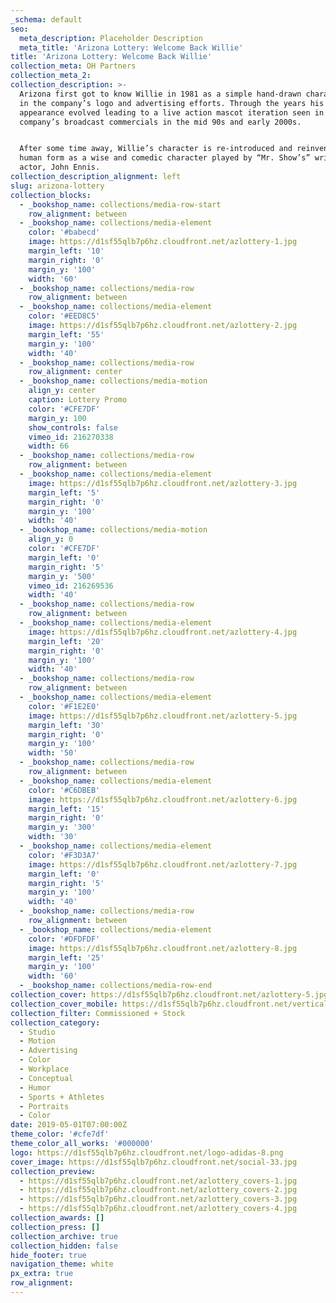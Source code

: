 ```yaml
---
_schema: default
seo:
  meta_description: Placeholder Description
  meta_title: 'Arizona Lottery: Welcome Back Willie'
title: 'Arizona Lottery: Welcome Back Willie'
collection_meta: OH Partners
collection_meta_2:
collection_description: >-
  Arizona first got to know Willie in 1981 as a simple hand-drawn character seen
  in the company’s logo and advertising efforts. Through the years his look and
  appearance evolved leading to a live action mascot iteration seen in the
  company’s broadcast commercials in the mid 90s and early 2000s.


  After some time away, Willie’s character is re-introduced and reinvented in
  human form as a wise and comedic character played by “Mr. Show’s” writer and
  actor, John Ennis.
collection_description_alignment: left
slug: arizona-lottery
collection_blocks:
  - _bookshop_name: collections/media-row-start
    row_alignment: between
  - _bookshop_name: collections/media-element
    color: '#babecd'
    image: https://d1sf55qlb7p6hz.cloudfront.net/azlottery-1.jpg
    margin_left: '10'
    margin_right: '0'
    margin_y: '100'
    width: '60'
  - _bookshop_name: collections/media-row
    row_alignment: between
  - _bookshop_name: collections/media-element
    color: '#EED8C5'
    image: https://d1sf55qlb7p6hz.cloudfront.net/azlottery-2.jpg
    margin_left: '55'
    margin_y: '100'
    width: '40'
  - _bookshop_name: collections/media-row
    row_alignment: center
  - _bookshop_name: collections/media-motion
    align_y: center
    caption: Lottery Promo
    color: '#CFE7DF'
    margin_y: 100
    show_controls: false
    vimeo_id: 216270338
    width: 66
  - _bookshop_name: collections/media-row
    row_alignment: between
  - _bookshop_name: collections/media-element
    image: https://d1sf55qlb7p6hz.cloudfront.net/azlottery-3.jpg
    margin_left: '5'
    margin_right: '0'
    margin_y: '100'
    width: '40'
  - _bookshop_name: collections/media-motion
    align_y: 0
    color: '#CFE7DF'
    margin_left: '0'
    margin_right: '5'
    margin_y: '500'
    vimeo_id: 216269536
    width: '40'
  - _bookshop_name: collections/media-row
    row_alignment: between
  - _bookshop_name: collections/media-element
    image: https://d1sf55qlb7p6hz.cloudfront.net/azlottery-4.jpg
    margin_left: '20'
    margin_right: '0'
    margin_y: '100'
    width: '40'
  - _bookshop_name: collections/media-row
    row_alignment: between
  - _bookshop_name: collections/media-element
    color: '#F1E2E0'
    image: https://d1sf55qlb7p6hz.cloudfront.net/azlottery-5.jpg
    margin_left: '30'
    margin_right: '0'
    margin_y: '100'
    width: '50'
  - _bookshop_name: collections/media-row
    row_alignment: between
  - _bookshop_name: collections/media-element
    color: '#C6DBEB'
    image: https://d1sf55qlb7p6hz.cloudfront.net/azlottery-6.jpg
    margin_left: '15'
    margin_right: '0'
    margin_y: '300'
    width: '30'
  - _bookshop_name: collections/media-element
    color: '#F3D3A7'
    image: https://d1sf55qlb7p6hz.cloudfront.net/azlottery-7.jpg
    margin_left: '0'
    margin_right: '5'
    margin_y: '100'
    width: '40'
  - _bookshop_name: collections/media-row
    row_alignment: between
  - _bookshop_name: collections/media-element
    color: '#DFDFDF'
    image: https://d1sf55qlb7p6hz.cloudfront.net/azlottery-8.jpg
    margin_left: '25'
    margin_y: '100'
    width: '60'
  - _bookshop_name: collections/media-row-end
collection_cover: https://d1sf55qlb7p6hz.cloudfront.net/azlottery-5.jpg
collection_cover_mobile: https://d1sf55qlb7p6hz.cloudfront.net/verticalcovers-28.jpg
collection_filter: Commissioned + Stock
collection_category:
  - Studio
  - Motion
  - Advertising
  - Color
  - Workplace
  - Conceptual
  - Humor
  - Sports + Athletes
  - Portraits
  - Color
date: 2019-05-01T07:00:00Z
theme_color: '#cfe7df'
theme_color_all_works: '#000000'
logo: https://d1sf55qlb7p6hz.cloudfront.net/logo-adidas-8.png
cover_image: https://d1sf55qlb7p6hz.cloudfront.net/social-33.jpg
collection_preview:
  - https://d1sf55qlb7p6hz.cloudfront.net/azlottery_covers-1.jpg
  - https://d1sf55qlb7p6hz.cloudfront.net/azlottery_covers-2.jpg
  - https://d1sf55qlb7p6hz.cloudfront.net/azlottery_covers-3.jpg
  - https://d1sf55qlb7p6hz.cloudfront.net/azlottery_covers-4.jpg
collection_awards: []
collection_press: []
collection_archive: true
collection_hidden: false
hide_footer: true
navigation_theme: white
px_extra: true
row_alignment:
---
```

